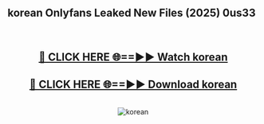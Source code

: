 <h2>korean Onlyfans Leaked New Files (2025) 0us33</h2>
<br>
<div align="center">
<h2><a href="https://mediafiles.top/korean&ref=git" rel="nofollow">🔴 CLICK HERE 🌐==►► Watch korean</a></h2>
<h2><a href="https://mediafiles.top/korean&ref=git" rel="nofollow">🔴 CLICK HERE 🌐==►► Download korean</a></h2>
<br>
<a href="https://mediafiles.top/korean&ref=git" rel="nofollow" data-target="animated-image.originalLink"><img src="https://i.ibb.co.com/xMMVF88/686577567.gif" alt="korean" style="max-width: 100%; display: inline-block;" data-target="animated-image.originalImage"></a>
</div>
<br>
<br>